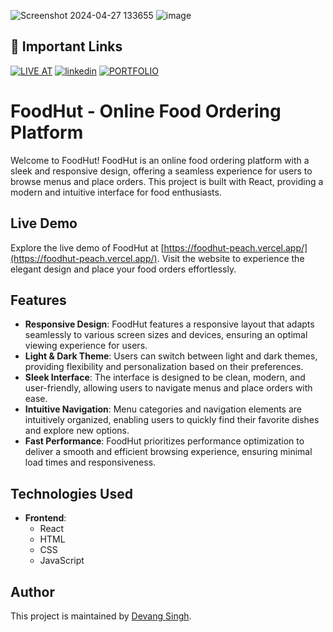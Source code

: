 ![Screenshot 2024-04-27 133655](https://github.com/devang-singh0/foodhut/assets/100257042/f4ee2ced-dfe9-42b1-8633-6d5355993ef7)
![image](https://github.com/devang-singh0/foodhut/assets/100257042/f9a0c52b-193d-40ee-a9e6-5c91c45010c8)



## 🔗 Important Links
[![LIVE AT](https://img.shields.io/badge/LIVE_AT-000?style=for-the-badge&logo=ko-fi&logoColor=white)](https://megamart-1.vercel.app/)
[![linkedin](https://img.shields.io/badge/linkedin-0A66C2?style=for-the-badge&logo=linkedin&logoColor=white)](https://www.linkedin.com/in/devang-singh-b29353255/)
[![PORTFOLIO](https://img.shields.io/badge/portfolio-1DA1F2?style=for-the-badge&logo=github&logoColor=white)](https://devang-singh0.github.io/portfolio/)



# FoodHut - Online Food Ordering Platform

Welcome to FoodHut! FoodHut is an online food ordering platform with a sleek and responsive design, offering a seamless experience for users to browse menus and place orders. This project is built with React, providing a modern and intuitive interface for food enthusiasts.

## Live Demo

Explore the live demo of FoodHut at [https://foodhut-peach.vercel.app/](https://foodhut-peach.vercel.app/). Visit the website to experience the elegant design and place your food orders effortlessly.

## Features

- **Responsive Design**: FoodHut features a responsive layout that adapts seamlessly to various screen sizes and devices, ensuring an optimal viewing experience for users.
- **Light & Dark Theme**: Users can switch between light and dark themes, providing flexibility and personalization based on their preferences.
- **Sleek Interface**: The interface is designed to be clean, modern, and user-friendly, allowing users to navigate menus and place orders with ease.
- **Intuitive Navigation**: Menu categories and navigation elements are intuitively organized, enabling users to quickly find their favorite dishes and explore new options.
- **Fast Performance**: FoodHut prioritizes performance optimization to deliver a smooth and efficient browsing experience, ensuring minimal load times and responsiveness.

## Technologies Used

- **Frontend**:
  - React
  - HTML
  - CSS
  - JavaScript



## Author

This project is maintained by [Devang Singh](https://github.com/devang-singh0).
